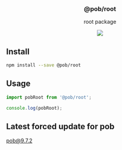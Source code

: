 <h3 align="center">
  @pob/root
</h3>

<p align="center">
  root package
</p>

<p align="center">
  <a href="https://npmjs.org/package/@pob/root"><img src="https://img.shields.io/npm/v/@pob/root.svg?style=flat-square"></a>
</p>

## Install

```bash
npm install --save @pob/root
```

## Usage

```js
import pobRoot from '@pob/root';

console.log(pobRoot);
```

## Latest forced update for pob

[pob@9.7.2](https://github.com/christophehurpeau/pob/commit/4a64b1861d1339afe33e624e5db5f9d9fc009129)
